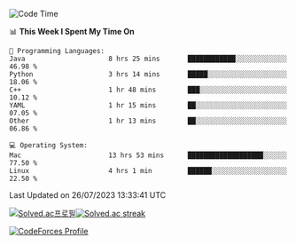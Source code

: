 
<!--START_SECTION:waka-->
![Code Time](http://img.shields.io/badge/Code%20Time-2%2C852%20hrs%2038%20mins-blue)

📊 **This Week I Spent My Time On** 

```text
💬 Programming Languages: 
Java                     8 hrs 25 mins       ████████████░░░░░░░░░░░░░   46.98 % 
Python                   3 hrs 14 mins       █████░░░░░░░░░░░░░░░░░░░░   18.06 % 
C++                      1 hr 48 mins        ███░░░░░░░░░░░░░░░░░░░░░░   10.12 % 
YAML                     1 hr 15 mins        ██░░░░░░░░░░░░░░░░░░░░░░░   07.05 % 
Other                    1 hr 13 mins        ██░░░░░░░░░░░░░░░░░░░░░░░   06.86 % 

💻 Operating System: 
Mac                      13 hrs 53 mins      ███████████████████░░░░░░   77.50 % 
Linux                    4 hrs 1 min         ██████░░░░░░░░░░░░░░░░░░░   22.50 % 
```


 Last Updated on 26/07/2023 13:33:41 UTC
<!--END_SECTION:waka-->


[![Solved.ac프로필](http://mazassumnida.wtf/api/generate_badge?boj=hckim96)](https://solved.ac/hckim96)[![Solved.ac streak](http://mazandi.herokuapp.com/api?handle=hckim96&theme=dark)](https://solved.ac/hckim96)


[![CodeForces Profile](https://cf.leed.at?id=hckim96)](https://codeforces.com/profile/hckim96)

